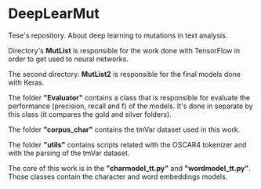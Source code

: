 # DeepLearMut
Tese's repository. About deep learning to mutations in text analysis.

Directory's **MutList** is responsible for the work done with TensorFlow in order to get used to neural networks.


The second directory: **MutList2** is responsible for the final models done with Keras. 

The folder **"Evaluator"** contains a class that is responsible for evaluate the performance (precision, recall and f) of the models. It's done in separate by this class (it compares the gold and silver folders).

The folder **"corpus_char"** contains the tmVar dataset used in this work. 

The folder **"utils"** contains scripts related with the OSCAR4 tokenizer and with the parsing of the tmVar dataset.

The core of this work is in the **"charmodel_tt.py"** and **"wordmodel_tt.py"**. Those classes contain the character and word embeddings models. 
